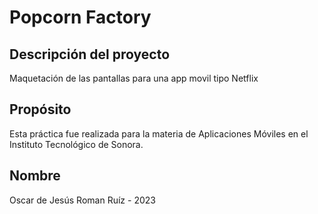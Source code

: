 # Popcorn Factory
## Descripción del proyecto
Maquetación de las pantallas para una app movil tipo Netflix

## Propósito
Esta práctica fue realizada para la materia de Aplicaciones Móviles en el Instituto Tecnológico de Sonora.

## Nombre
Oscar de Jesús Roman Ruíz - 2023
